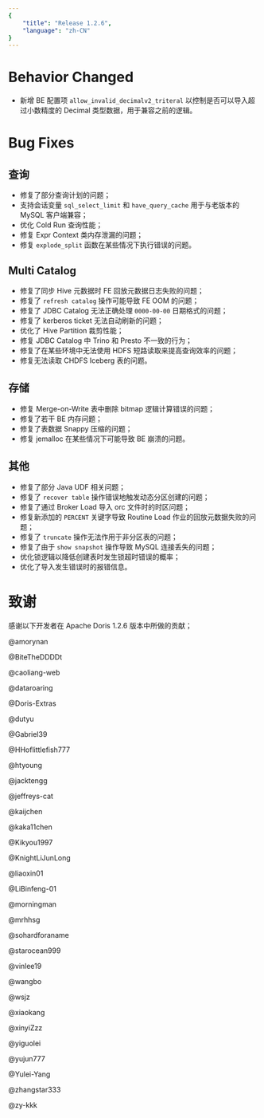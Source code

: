 ```yaml
---
{
    "title": "Release 1.2.6",
    "language": "zh-CN"
}
---
```


# Behavior Changed

- 新增 BE 配置项 `allow_invalid_decimalv2_triteral` 以控制是否可以导入超过小数精度的 Decimal 类型数据，用于兼容之前的逻辑。

# Bug Fixes

## 查询

- 修复了部分查询计划的问题；
- 支持会话变量 `sql_select_limit` 和 `have_query_cache` 用于与老版本的 MySQL 客户端兼容；
- 优化 Cold Run 查询性能；
- 修复 Expr Context 类内存泄漏的问题；
- 修复 `explode_split` 函数在某些情况下执行错误的问题。

## Multi Catalog

- 修复了同步 Hive 元数据时 FE 回放元数据日志失败的问题；
- 修复了 `refresh catalog` 操作可能导致 FE OOM 的问题；
- 修复了 JDBC Catalog 无法正确处理 `0000-00-00` 日期格式的问题；
- 修复了 kerberos ticket 无法自动刷新的问题；
- 优化了 Hive Partition 裁剪性能；
- 修复 JDBC Catalog 中 Trino 和 Presto 不一致的行为；
- 修复了在某些环境中无法使用 HDFS 短路读取来提高查询效率的问题；
- 修复无法读取 CHDFS Iceberg 表的问题。

## 存储

- 修复 Merge-on-Write 表中删除 bitmap 逻辑计算错误的问题；
- 修复了若干 BE 内存问题；
- 修复了表数据 Snappy 压缩的问题；
- 修复 jemalloc 在某些情况下可能导致 BE 崩溃的问题。

## 其他

- 修复了部分 Java UDF 相关问题；
- 修复了 `recover table` 操作错误地触发动态分区创建的问题；
- 修复了通过 Broker Load 导入 orc 文件时的时区问题；
- 修复新添加的 `PERCENT` 关键字导致 Routine Load 作业的回放元数据失败的问题；
- 修复了 `truncate` 操作无法作用于非分区表的问题；
- 修复了由于 `show snapshot` 操作导致 MySQL 连接丢失的问题；
- 优化锁逻辑以降低创建表时发生锁超时错误的概率；
- 优化了导入发生错误时的报错信息。

# 致谢

感谢以下开发者在 Apache Doris 1.2.6 版本中所做的贡献；

@amorynan

@BiteTheDDDDt

@caoliang-web

@dataroaring

@Doris-Extras

@dutyu

@Gabriel39

@HHoflittlefish777

@htyoung

@jacktengg

@jeffreys-cat

@kaijchen

@kaka11chen

@Kikyou1997

@KnightLiJunLong

@liaoxin01

@LiBinfeng-01

@morningman

@mrhhsg

@sohardforaname

@starocean999

@vinlee19

@wangbo

@wsjz

@xiaokang

@xinyiZzz

@yiguolei

@yujun777

@Yulei-Yang

@zhangstar333

@zy-kkk
